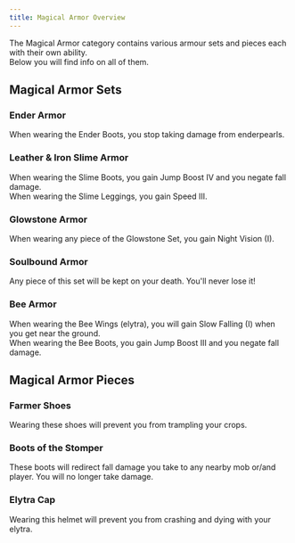 ```yaml
---
title: Magical Armor Overview
---
```


The Magical Armor category contains various armour sets and pieces each with their own ability.  
Below you will find info on all of them.

## Magical Armor Sets

### Ender Armor

When wearing the Ender Boots, you stop taking damage from enderpearls.

### Leather & Iron Slime Armor

When wearing the Slime Boots, you gain Jump Boost IV and you negate fall damage.  
When wearing the Slime Leggings, you gain Speed III.

### Glowstone Armor

When wearing any piece of the Glowstone Set, you gain Night Vision (I).

### Soulbound Armor

Any piece of this set will be kept on your death. You'll never lose it!

### Bee Armor

When wearing the Bee Wings (elytra), you will gain Slow Falling (I) when you get near the ground.  
When wearing the Bee Boots, you gain Jump Boost III and you negate fall damage.

## Magical Armor Pieces

### Farmer Shoes

Wearing these shoes will prevent you from trampling your crops.

### Boots of the Stomper

These boots will redirect fall damage you take to any nearby mob or/and player. You will no longer take damage.

### Elytra Cap

Wearing this helmet will prevent you from crashing and dying with your elytra.
